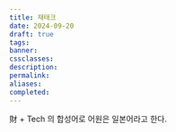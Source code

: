 ```yaml
---
title: 재태크
date: 2024-09-20
draft: true
tags:
banner:
cssclasses:
description:
permalink:
aliases:
completed:
---
```

財 + Tech 의 합성어로 어원은 일본어라고 한다.